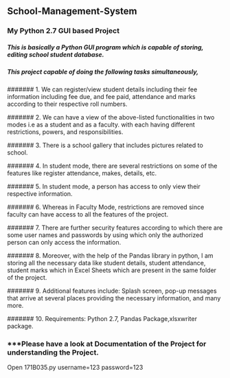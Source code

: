 ## School-Management-System
### My Python 2.7 GUI based Project
##### This is basically a Python GUI program which is capable of storing, editing school student database.

##### This project capable of doing the following tasks simultaneously,


####### 1. We can register/view student details including their fee information including fee due, and fee paid, attendance and marks according to their respective roll numbers. 

####### 2. We can have a view of the above-listed functionalities in two modes i.e as a student and as a faculty. with each having different restrictions, powers, and responsibilities.

####### 3. There is a school gallery that includes pictures related to school.

####### 4. In student mode, there are several restrictions on some of the features like register attendance, makes, details, etc.

####### 5. In student mode, a person has access to only view their respective information.

####### 6. Whereas in Faculty Mode, restrictions are removed since faculty can have access to all the features of the project.

####### 7. There are further security features according to which there are some user names and passwords by using which only the authorized person can only access the information.

####### 8. Moreover, with the help of the Pandas library in python, I am storing all the necessary data like student details, student attendance, student marks which in Excel Sheets which are present in the same folder of the project.

####### 9. Additional features include:
Splash screen, pop-up messages that arrive at several places providing the necessary information, and many more.

####### 10. Requirements:
Python 2.7, Pandas Package,xlsxwriter package.

### ***Please have a look at Documentation of the Project for understanding the Project.
Open 171B035.py
username=123 
password=123

